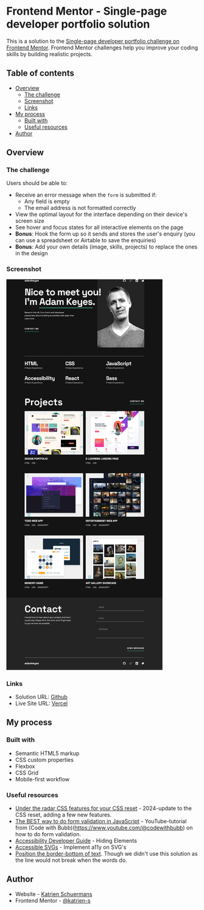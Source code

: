# Frontend Mentor - Single-page developer portfolio solution

This is a solution to the [Single-page developer portfolio challenge on Frontend Mentor](https://www.frontendmentor.io/challenges/singlepage-developer-portfolio-bBVj2ZPi-x). Frontend Mentor challenges help you improve your coding skills by building realistic projects.

## Table of contents

- [Overview](#overview)
  - [The challenge](#the-challenge)
  - [Screenshot](#screenshot)
  - [Links](#links)
- [My process](#my-process)
  - [Built with](#built-with)
  - [Useful resources](#useful-resources)
- [Author](#author)

## Overview

### The challenge

Users should be able to:

- Receive an error message when the `form` is submitted if:
  - Any field is empty
  - The email address is not formatted correctly
- View the optimal layout for the interface depending on their device's screen size
- See hover and focus states for all interactive elements on the page
- **Bonus**: Hook the form up so it sends and stores the user's enquiry (you can use a spreadsheet or Airtable to save the enquiries)
- **Bonus**: Add your own details (image, skills, projects) to replace the ones in the design

### Screenshot

![](./screenshot.jpg)

### Links

- Solution URL: [Github](https://github.com/katrien-s/fe-24-006-single-page-developer-portfolio)
- Live Site URL: [Vercel](https://fe-24-006-single-page-developer-portfolio.vercel.app/)

## My process

### Built with

- Semantic HTML5 markup
- CSS custom properties
- Flexbox
- CSS Grid
- Mobile-first workflow

### Useful resources

- [Under the radar CSS features for your CSS reset](https://www.youtube.com/watch?v=cCAtD_BAHNw) - 2024-update to the CSS reset, adding a few new features.
- [The BEST way to do form validation in JavaScript](https://www.youtube.com/watch?v=iyngFd6f8ko) - YouTube-tutorial from (Code with Bubb)(https://www.youtube.com/@codewithbubb) on how to do form validation.
- [Accessibility Developer Guide](https://www.accessibility-developer-guide.com) - Hiding Elements
- [Accessible SVGs](https://a11y-101.com/development/svg) - Implement a11y on SVG's
- [Position the border-bottom of text](https://martinwolf.org/before-2018/blog/2012/09/positioning-the-border-bottom-of-inline-elements/). Though we didn't use this solution as the line would not break when the words do.

## Author

- Website - [Katrien Schuermans](https://www.katriens.be)
- Frontend Mentor - [@katrien-s](https://www.frontendmentor.io/profile/katrien-s)
